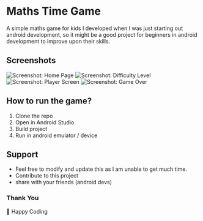 # Maths Time Game

A simple maths game for kids I developed when I was just starting out android development, so it might be a good project for beginners in android development to improve upon their skills.

## Screenshots

![Screenshot: Home Page](screenshots/image-1.png)
![Screenshot: Difficulty Level](screenshots/image-2.png)
![Screenshot: Player Screen](screenshots/image-3.png)
![Screenshot: Game Over](screenshots/image-4.png)

## How to run the game?

1. Clone the repo
2. Open in Android Studio
3. Build project
4. Run in android emulator / device

## Support

- Feel free to modify and update this as I am unable to get much time.
- Contribute to this project
- share with your friends (android devs)

### Thank You
🤟 Happy Coding